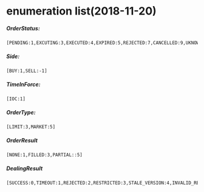 # enumeration list(2018-11-20)

##### OrderStatus:

```
[PENDING:1,EXCUTING:3,EXECUTED:4,EXPIRED:5,REJECTED:7,CANCELLED:9,UKNOWN:99]
```

##### Side:

```
[BUY:1,SELL:-1]
```

##### TimeInForce:

```
[IOC:1]
```

##### OrderType:

```
[LIMIT:3,MARKET:5]
```

##### OrderResult

```
[NONE:1,FILLED:3,PARTIAL::5]
```

##### DealingResult
```
[SUCCESS:0,TIMEOUT:1,REJECTED:2,RESTRICTED:3,STALE_VERSION:4,INVALID_REQUEST:10,INVALID_POSITION:11,INVALID_ORDER:12,INSUFFICIENT_LIQUIDITY:13,INSUFFICIENT_MARGIN:14,REDISPATCH:15,INTERNAL_ERROR:99]
```
